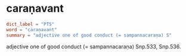 # caraṇavant

``` toml
dict_label = "PTS"
word = "caraṇavant"
summary = "adjective one of good conduct (= sampannacaraṇa) S"
```

adjective one of good conduct (= sampannacaraṇa) Snp.533, Snp.536.


